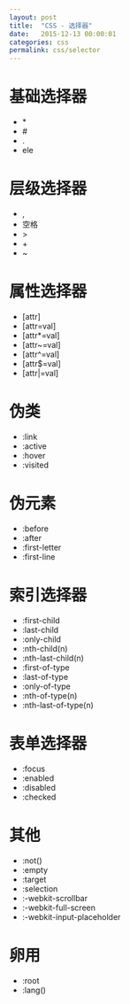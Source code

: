 ```yaml
---
layout: post
title:  "CSS - 选择器"
date:   2015-12-13 00:00:01
categories: css
permalink: css/selector
---
```




# 基础选择器

* \*
* \#
* \.
* ele

# 层级选择器

* ,
* 空格
* \>
* \+
* ~

# 属性选择器

* [attr]
* [attr=val]
* [attr*=val]
* [attr~=val]
* [attr^=val]
* [attr$=val]
* [attr\|=val]

# 伪类

* :link
* :active
* :hover
* :visited

# 伪元素

* :before
* :after
* :first-letter
* :first-line

# 索引选择器

* :first-child
* :last-child
* :only-child
* :nth-child(n)
* :nth-last-child(n)
* :first-of-type
* :last-of-type
* :only-of-type
* :nth-of-type(n)
* :nth-last-of-type(n)

# 表单选择器

* :focus
* :enabled
* :disabled
* :checked

# 其他

* :not()
* :empty
* :target
* :selection
* :-webkit-scrollbar
* :-webkit-full-screen
* :-webkit-input-placeholder

# 卵用

* :root
* :lang()